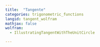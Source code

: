 ```yaml
---
title:  "Tangente"
categories: trigonometric_functions
langid: tangent_wolfram
mathjax: false
wolfram:
  - IllustratingTangentWithTheUnitCircle

---
```


<div id='DEMO_IllustratingTangentWithTheUnitCircle'></div>

